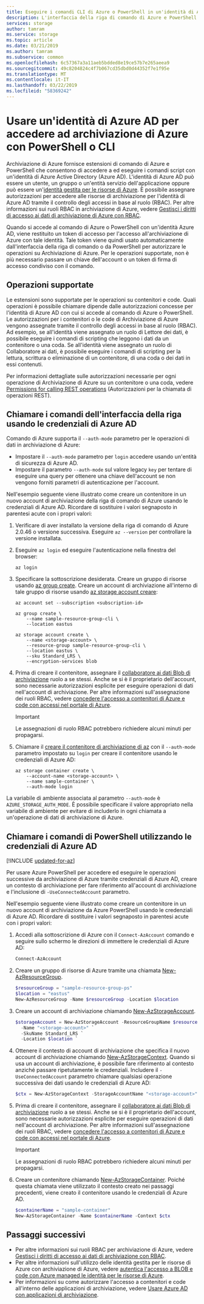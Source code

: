 ```yaml
---
title: Eseguire i comandi CLI di Azure o PowerShell in un'identità di Azure AD per accedere ad archiviazione di Azure | Microsoft Docs
description: L'interfaccia della riga di comando di Azure e PowerShell supportano l'accesso con un'identità di Azure AD per eseguire comandi sui contenitori e le code di Archiviazione di Azure e i relativi dati. Un token di accesso viene fornito per la sessione e usato per autorizzare la chiamata delle operazioni. Le autorizzazioni variano in base al ruolo assegnato all'identità di Azure AD.
services: storage
author: tamram
ms.service: storage
ms.topic: article
ms.date: 03/21/2019
ms.author: tamram
ms.subservice: common
ms.openlocfilehash: 6c57367a3a11aeb5bdded8e19ce57b7e265aeea9
ms.sourcegitcommit: 49c8204824c4f7b067cd35dbd0d44352f7e1f95e
ms.translationtype: MT
ms.contentlocale: it-IT
ms.lasthandoff: 03/22/2019
ms.locfileid: "58369242"
---
```

# <a name="use-an-azure-ad-identity-to-access-azure-storage-with-cli-or-powershell"></a>Usare un'identità di Azure AD per accedere ad archiviazione di Azure con PowerShell o CLI

Archiviazione di Azure fornisce estensioni di comando di Azure e PowerShell che consentono di accedere a ed eseguire i comandi script con un'identità di Azure Active Directory (Azure AD). L'identità di Azure AD può essere un utente, un gruppo o un'entità servizio dell'applicazione oppure può essere un'[identità gestita per le risorse di Azure](../../active-directory/managed-identities-azure-resources/overview.md). È possibile assegnare autorizzazioni per accedere alle risorse di archiviazione per l'identità di Azure AD tramite il controllo degli accessi in base al ruolo (RBAC). Per altre informazioni sui ruoli RBAC in archiviazione di Azure, vedere [Gestisci i diritti di accesso ai dati di archiviazione di Azure con RBAC](storage-auth-aad-rbac.md).

Quando si accede al comando di Azure o PowerShell con un'identità Azure AD, viene restituito un token di accesso per l'accesso all'archiviazione di Azure con tale identità. Tale token viene quindi usato automaticamente dall'interfaccia della riga di comando o da PowerShell per autorizzare le operazioni su Archiviazione di Azure. Per le operazioni supportate, non è più necessario passare un chiave dell'account o un token di firma di accesso condiviso con il comando.

## <a name="supported-operations"></a>Operazioni supportate

Le estensioni sono supportate per le operazioni su contenitori e code. Quali operazioni è possibile chiamare dipende dalle autorizzazioni concesse per l'identità di Azure AD con cui si accede al comando di Azure o PowerShell. Le autorizzazioni per i contenitori o le code di Archiviazione di Azure vengono assegnate tramite il controllo degli accessi in base al ruolo (RBAC). Ad esempio, se all'identità viene assegnato un ruolo di Lettore dei dati, è possibile eseguire i comandi di scripting che leggono i dati da un contenitore o una coda. Se all'identità viene assegnato un ruolo di Collaboratore ai dati, è possibile eseguire i comandi di scripting per la lettura, scrittura o eliminazione di un contenitore, di una coda o dei dati in essi contenuti. 

Per informazioni dettagliate sulle autorizzazioni necessarie per ogni operazione di Archiviazione di Azure su un contenitore o una coda, vedere [Permissions for calling REST operations](https://docs.microsoft.com/rest/api/storageservices/authenticate-with-azure-active-directory#permissions-for-calling-rest-operations) (Autorizzazioni per la chiamata di operazioni REST).  

## <a name="call-cli-commands-using-azure-ad-credentials"></a>Chiamare i comandi dell'interfaccia della riga usando le credenziali di Azure AD

Comando di Azure supporta il `--auth-mode` parametro per le operazioni di dati in archiviazione di Azure:

- Impostare il `--auth-mode` parametro per `login` accedere usando un'entità di sicurezza di Azure AD.
- Impostare il parametro `--auth-mode` sul valore legacy `key` per tentare di eseguire una query per ottenere una chiave dell'account se non vengono forniti parametri di autenticazione per l'account. 

Nell'esempio seguente viene illustrato come creare un contenitore in un nuovo account di archiviazione della riga di comando di Azure usando le credenziali di Azure AD. Ricordare di sostituire i valori segnaposto in parentesi acute con i propri valori: 

1. Verificare di aver installato la versione della riga di comando di Azure 2.0.46 o versione successiva. Eseguire `az --version` per controllare la versione installata.

1. Eseguire `az login` ed eseguire l'autenticazione nella finestra del browser: 

    ```azurecli
    az login
    ```
    
1. Specificare la sottoscrizione desiderata. Creare un gruppo di risorse usando [az group create](https://docs.microsoft.com/cli/azure/group?view=azure-cli-latest#az-group-create). Creare un account di archiviazione all'interno di tale gruppo di risorse usando [az storage account creare](https://docs.microsoft.com/cli/azure/storage/account?view=azure-cli-latest#az-storage-account-create): 

    ```azurecli
    az account set --subscription <subscription-id>

    az group create \
        --name sample-resource-group-cli \
        --location eastus

    az storage account create \
        --name <storage-account> \
        --resource-group sample-resource-group-cli \
        --location eastus \
        --sku Standard_LRS \
        --encryption-services blob
    ```
    
1. Prima di creare il contenitore, assegnare il [collaboratore ai dati Blob di archiviazione](../../role-based-access-control/built-in-roles.md#storage-blob-data-contributor-preview) ruolo a se stessi. Anche se si è il proprietario dell'account, sono necessarie autorizzazioni esplicite per eseguire operazioni di dati nell'account di archiviazione. Per altre informazioni sull'assegnazione dei ruoli RBAC, vedere [concedere l'accesso a contenitori di Azure e code con accessi nel portale di Azure](storage-auth-aad-rbac.md).

    > [!IMPORTANT]
    > Le assegnazioni di ruolo RBAC potrebbero richiedere alcuni minuti per propagarsi.
    
1. Chiamare il [creare il contenitore di archiviazione di az](https://docs.microsoft.com/cli/azure/storage/container?view=azure-cli-latest#az-storage-container-create) con il `--auth-mode` parametro impostato su `login` per creare il contenitore usando le credenziali di Azure AD:

    ```azurecli
    az storage container create \ 
        --account-name <storage-account> \ 
        --name sample-container \
        --auth-mode login
    ```

La variabile di ambiente associata al parametro `--auth-mode` è `AZURE_STORAGE_AUTH_MODE`. È possibile specificare il valore appropriato nella variabile di ambiente per evitare di includerlo in ogni chiamata a un'operazione di dati di archiviazione di Azure.

## <a name="call-powershell-commands-using-azure-ad-credentials"></a>Chiamare i comandi di PowerShell utilizzando le credenziali di Azure AD

[!INCLUDE [updated-for-az](../../../includes/updated-for-az.md)]

Per usare Azure PowerShell per accedere ed eseguire le operazioni successive da archiviazione di Azure tramite credenziali di Azure AD, creare un contesto di archiviazione per fare riferimento all'account di archiviazione e l'inclusione di `-UseConnectedAccount` parametro.

Nell'esempio seguente viene illustrato come creare un contenitore in un nuovo account di archiviazione da Azure PowerShell usando le credenziali di Azure AD. Ricordare di sostituire i valori segnaposto in parentesi acute con i propri valori:

1. Accedi alla sottoscrizione di Azure con il `Connect-AzAccount` comando e seguire sullo schermo le direzioni di immettere le credenziali di Azure AD: 

    ```powershell
    Connect-AzAccount
    ```
    
1. Creare un gruppo di risorse di Azure tramite una chiamata [New-AzResourceGroup](/powershell/module/az.resources/new-azresourcegroup). 

    ```powershell
    $resourceGroup = "sample-resource-group-ps"
    $location = "eastus"
    New-AzResourceGroup -Name $resourceGroup -Location $location
    ```

1. Creare un account di archiviazione chiamando [New-AzStorageAccount](/powershell/module/az.storage/new-azstorageaccount).

    ```powershell
    $storageAccount = New-AzStorageAccount -ResourceGroupName $resourceGroup `
      -Name "<storage-account>" `
      -SkuName Standard_LRS `
      -Location $location `
    ```

1. Ottenere il contesto di account di archiviazione che specifica il nuovo account di archiviazione chiamando [New-AzStorageContext](/powershell/module/az.storage/new-azstoragecontext). Quando si usa un account di archiviazione, è possibile fare riferimento al contesto anziché passare ripetutamente le credenziali. Includere il `-UseConnectedAccount` parametro chiamare qualsiasi operazione successiva dei dati usando le credenziali di Azure AD:

    ```powershell
    $ctx = New-AzStorageContext -StorageAccountName "<storage-account>" -UseConnectedAccount
    ```

1. Prima di creare il contenitore, assegnare il [collaboratore ai dati Blob di archiviazione](../../role-based-access-control/built-in-roles.md#storage-blob-data-contributor-preview) ruolo a se stessi. Anche se si è il proprietario dell'account, sono necessarie autorizzazioni esplicite per eseguire operazioni di dati nell'account di archiviazione. Per altre informazioni sull'assegnazione dei ruoli RBAC, vedere [concedere l'accesso a contenitori di Azure e code con accessi nel portale di Azure](storage-auth-aad-rbac.md).

    > [!IMPORTANT]
    > Le assegnazioni di ruolo RBAC potrebbero richiedere alcuni minuti per propagarsi.

1. Creare un contenitore chiamando [New-AzStorageContainer](/powershell/module/az.storage/new-azstoragecontainer). Poiché questa chiamata viene utilizzato il contesto creato nei passaggi precedenti, viene creato il contenitore usando le credenziali di Azure AD. 

    ```powershell
    $containerName = "sample-container"
    New-AzStorageContainer -Name $containerName -Context $ctx
    ```

## <a name="next-steps"></a>Passaggi successivi

- Per altre informazioni sui ruoli RBAC per archiviazione di Azure, vedere [Gestisci i diritti di accesso ai dati di archiviazione con RBAC](storage-auth-aad-rbac.md).
- Per altre informazioni sull'utilizzo delle identità gestita per le risorse di Azure con archiviazione di Azure, vedere [autentica l'accesso a BLOB e code con Azure managed le identità per le risorse di Azure](storage-auth-aad-msi.md).
- Per informazioni su come autorizzare l'accesso a contenitori e code all'interno delle applicazioni di archiviazione, vedere [Usare Azure AD con applicazioni di archiviazione](storage-auth-aad-app.md).